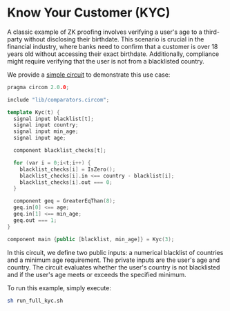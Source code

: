 # Know Your Customer (KYC)

A classic example of ZK proofing involves verifying a user's age to a
third-party without disclosing their birthdate. This scenario is crucial in the
financial industry, where banks need to confirm that a customer is over 18 years
old without accessing their exact birthdate. Additionally, compliance might
require verifying that the user is not from a blacklisted country.

We provide a
[simple circuit](https://github.com/TaceoLabs/collaborative-circom/blob/main/co-circom/co-circom/examples/groth16/test_vectors/kyc/circuit.circom)
to demonstrate this use case:

```c++
pragma circom 2.0.0;

include "lib/comparators.circom";

template Kyc(t) {
  signal input blacklist[t];
  signal input country;
  signal input min_age;
  signal input age;

  component blacklist_checks[t];

  for (var i = 0;i<t;i++) {
    blacklist_checks[i] = IsZero();
    blacklist_checks[i].in <== country - blacklist[i];
    blacklist_checks[i].out === 0;
  }

  component geq = GreaterEqThan(8);
  geq.in[0] <== age;
  geq.in[1] <== min_age;
  geq.out === 1;
}

component main {public [blacklist, min_age]} = Kyc(3);
```

In this circuit, we define two public inputs: a numerical blacklist of countries
and a minimum age requirement. The private inputs are the user's age and
country. The circuit evaluates whether the user's country is not blacklisted and
if the user's age meets or exceeds the specified minimum.

To run this example, simply execute:

```bash
sh run_full_kyc.sh
```
